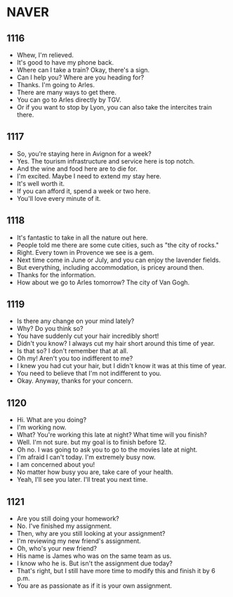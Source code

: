 # NAVER

## 1116

- Whew, I'm relieved.
- It's good to have my phone back.
- Where can I take a train? Okay, there's a sign.
- Can I help you? Where are you heading for?
- Thanks. I'm going to Arles.
- There are many ways to get there.
- You can go to Arles directly by TGV.
- Or if you want to stop by Lyon, you can also take the intercites train there.

## 1117

- So, you're staying here in Avignon for a week?
- Yes. The tourism infrastructure and service here is top notch.
- And the wine and food here are to die for.
- I'm excited. Maybe I need to extend my stay here.
- It's well worth it.
- If you can afford it, spend a week or two here.
- You'll love every minute of it.

## 1118

- It's fantastic to take in all the nature out here.
- People told me there are some cute cities, such as "the city of rocks."
- Right. Every town in Provence we see is a gem.
- Next time come in June or July, and you can enjoy the lavender fields.
- But everything, including accommodation, is pricey around then.
- Thanks for the information.
- How about we go to Arles tomorrow? The city of Van Gogh.

## 1119

- Is there any change on your mind lately?
- Why? Do you think so?
- You have suddenly cut your hair incredibly short!
- Didn't you know? I always cut my hair short around this time of year.
- Is that so? I don't remember that at all.
- Oh my! Aren't you too indifferent to me?
- I knew you had cut your hair, but I didn't know it was at this time of year.
- You need to believe that I'm not indifferent to you.
- Okay. Anyway, thanks for your concern.

## 1120

- Hi. What are you doing?
- I'm working now.
- What? You're working this late at night? What time will you finish?
- Well. I'm not sure. but my goal is to finish before 12.
- Oh no. I was going to ask you to go to the movies late at night.
- I'm afraid I can't today. I'm extremely busy now.
- I am concerned about you!
- No matter how busy you are, take care of your health.
- Yeah, I'll see you later. I'll treat you next time.

## 1121

- Are you still doing your homework?
- No. I've finished my assignment.
- Then, why are you still looking at your assignment?
- I'm reviewing my new friend's assignment.
- Oh, who's your new friend?
- His name is James who was on the same team as us.
- I know who he is. But isn't the assignment due today?
- That's right, but I still have more time to modify this and finish it by 6 p.m.
- You are as passionate as if it is your own assignment.

